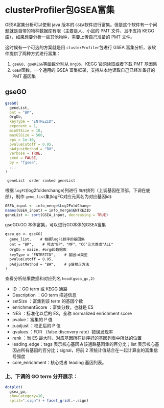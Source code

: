 # clusterProfiler包GSEA富集

GESA富集分析可以使用 java 版本的 `GSEA`软件进行富集。但是这个软件有一个问题就是自带的物种数据库有限（主要是人、小鼠的 PMT 文件、且不支持 KEGG 库），如果想要分析一些其他物种，需要上传自己准备的 PMT 文件。

这时候有一个可选的方案就是用 `clusterProfiler`包进行 GSEA 富集分析，该软件提供了两种方式进行富集：

1. `gseGO`、`gseKEGG`等函数分别从 `OrgDb`、KEGG 官网读取或者下载 PMT 基因集
2. `GSEA`函数，一个通用的 GSEA 富集框架，支持从本地读取自己已经准备好的 PMT 基因集

## gseGO

```R
gseGO(
  geneList,
  ont = "BP",
  OrgDb,
  keyType = "ENTREZID",
  exponent = 1,
  minGSSize = 10,
  maxGSSize = 500,
  eps = 1e-10,
  pvalueCutoff = 0.05,
  pAdjustMethod = "BH",
  verbose = TRUE,
  seed = FALSE,
  by = "fgsea",
  ...
)
```

` geneList	order ranked geneList`

根据 `logFC`(log2folderchange)列进行 `降序`排列（上调基因在顶部，下调在底部），制作 `gene_list`集(logFC对应元素名为对应基因id):

```R
GSEA_input <- info_merge$Log2FoldChange
names(GSEA_input) = info_merge$ENTREZID
geneList <- sort(GSEA_input, decreasing = TRUE)
```

gseGO:GO 本体富集，可以进行GO本体的GSEA富集

```text
gsea_go <- gseGO(
  gene_list,    # 根据logFC排序的基因集
  ont = "BP",    # 可选"BP"、"MF"、"CC"三大类或"ALL"
  OrgDb = maize, #orgdb数据库  
  keyType = "ENTREZID",    # 基因id类型
  pvalueCutoff = 0.05,
  pAdjustMethod = "BH",    # p值校正方法
)
```

查看分析结果数据和对应列名 `head(gsea_go,2)`

* ID ：GO term 或 KEGG 通路
* Description ：GO term 描述信息
* setSize ：富集到该 term 的基因个数
* enrichmentScore ：富集分数，也就是 ES
* NES ：标准化以后的 ES，全称 normalized enrichment score
* pvalue：富集的 P 值
* p.adjust ：校正后的 P 值
* qvalues ：FDR （false discovery rate）错误发现率
* rank ：当 ES 最大时，对应基因所在排序好的基因列表中所处的位置
* leading_edge：tags 表示核心基因占该通路基因集的百分比；list 表示核心基因占所有基因的百分比；signal，将前 2 项统计值结合在一起计算出的富集信号强度
* core_enrichment：核心或者 leading 基因列表。

### 上、下调的 GO term 分开展示：

```R
dotplot(
  gsea_go,
  showCategory=10,
  split=".sign") + facet_grid(.~.sign)
```

